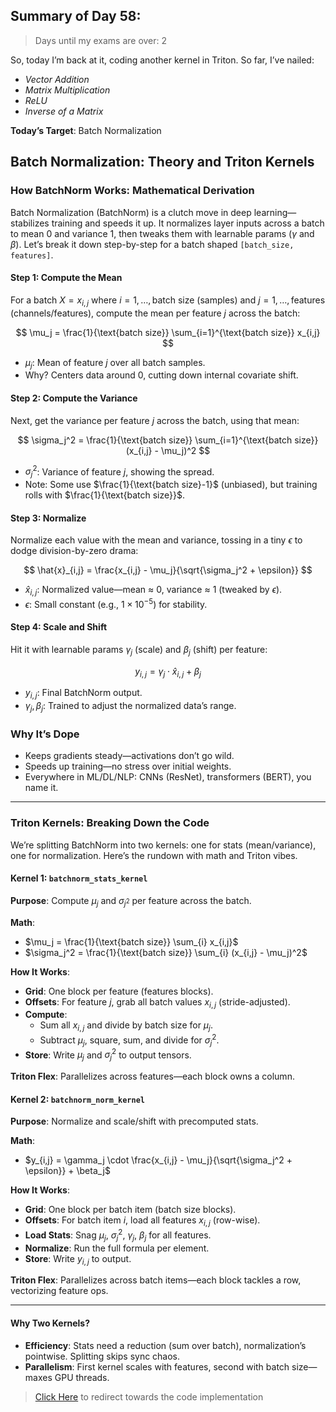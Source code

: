 ## Summary of Day 58:

> Days until my exams are over: $2$

So, today I’m back at it, coding another kernel in Triton. So far, I’ve nailed:
- *Vector Addition*
- *Matrix Multiplication*
- *ReLU*
- *Inverse of a Matrix*

**Today’s Target**: Batch Normalization

## Batch Normalization: Theory and Triton Kernels

### How BatchNorm Works: Mathematical Derivation

Batch Normalization (BatchNorm) is a clutch move in deep learning—stabilizes training and speeds it up. It normalizes layer inputs across a batch to mean $0$ and variance $1$, then tweaks them with learnable params ($\gamma$ and $\beta$). Let’s break it down step-by-step for a batch shaped `[batch_size, features]`.

#### Step 1: Compute the Mean
For a batch $X= {x_{i,j}}$ where $i=1,\dots,\text{batch size}$ (samples) and $j=1,\dots,\text{features}$ (channels/features), compute the mean per feature $j$ across the batch:

$$
\mu_j = \frac{1}{\text{batch size}} \sum_{i=1}^{\text{batch size}} x_{i,j}
$$

- $\mu_j$: Mean of feature $j$ over all batch samples.
- Why? Centers data around $0$, cutting down internal covariate shift.

#### Step 2: Compute the Variance
Next, get the variance per feature $j$ across the batch, using that mean:

$$
\sigma_j^2 = \frac{1}{\text{batch size}} \sum_{i=1}^{\text{batch size}} (x_{i,j} - \mu_j)^2
$$

- $\sigma_j^2$: Variance of feature $j$, showing the spread.
- Note: Some use $\frac{1}{\text{batch size}-1}$ (unbiased), but training rolls with $\frac{1}{\text{batch size}}$.

#### Step 3: Normalize
Normalize each value with the mean and variance, tossing in a tiny $\epsilon$ to dodge division-by-zero drama:

$$
\hat{x}_{i,j} = \frac{x_{i,j} - \mu_j}{\sqrt{\sigma_j^2 + \epsilon}}
$$

- $\hat{x}_{i,j}$: Normalized value—mean ≈ $0$, variance ≈ $1$ (tweaked by $\epsilon$).
- $\epsilon$: Small constant (e.g., $1\times10^{-5}$) for stability.

#### Step 4: Scale and Shift
Hit it with learnable params $\gamma_j$ (scale) and $\beta_j$ (shift) per feature:

$$
y_{i,j} = \gamma_j \cdot \hat{x}_{i,j} + \beta_j
$$

- $y_{i,j}$: Final BatchNorm output.
- $\gamma_j,\beta_j$: Trained to adjust the normalized data’s range.

### Why It’s Dope
- Keeps gradients steady—activations don’t go wild.
- Speeds up training—no stress over initial weights.
- Everywhere in ML/DL/NLP: CNNs (ResNet), transformers (BERT), you name it.

---

### Triton Kernels: Breaking Down the Code

We’re splitting BatchNorm into two kernels: one for stats (mean/variance), one for normalization. Here’s the rundown with math and Triton vibes.

#### Kernel 1: `batchnorm_stats_kernel`
**Purpose**: Compute $\mu_{j}$ and $\sigma_{j^2}$ per feature across the batch.

**Math**:
- $\mu_j = \frac{1}{\text{batch size}} \sum_{i} x_{i,j}$
- $\sigma_j^2 = \frac{1}{\text{batch size}} \sum_{i} (x_{i,j} - \mu_j)^2$

**How It Works**:
- **Grid**: One block per feature ($\text{features}$ blocks).
- **Offsets**: For feature $j$, grab all batch values $x_{i,j}$ (stride-adjusted).
- **Compute**: 
  - Sum all $x_{i,j}$ and divide by $\text{batch size}$ for $\mu_j$.
  - Subtract $\mu_j$, square, sum, and divide for $\sigma_j^2$.
- **Store**: Write $\mu_j$ and $\sigma_j^2$ to output tensors.

**Triton Flex**: Parallelizes across features—each block owns a column.

#### Kernel 2: `batchnorm_norm_kernel`
**Purpose**: Normalize and scale/shift with precomputed stats.

**Math**:
- $y_{i,j} = \gamma_j \cdot \frac{x_{i,j} - \mu_j}{\sqrt{\sigma_j^2 + \epsilon}} + \beta_j$

**How It Works**:
- **Grid**: One block per batch item ($\text{batch size}$ blocks).
- **Offsets**: For batch item $i$, load all features $x_{i,j}$ (row-wise).
- **Load Stats**: Snag $\mu_j$, $\sigma_j^2$, $\gamma_j$, $\beta_j$ for all features.
- **Normalize**: Run the full formula per element.
- **Store**: Write $y_{i,j}$ to output.

**Triton Flex**: Parallelizes across batch items—each block tackles a row, vectorizing feature ops.

---

#### Why Two Kernels?
- **Efficiency**: Stats need a reduction (sum over batch), normalization’s pointwise. Splitting skips sync chaos.
- **Parallelism**: First kernel scales with $\text{features}$, second with $\text{batch size}$—maxes GPU threads.

> [Click Here](./batch_norm.py) to redirect towards the code implementation